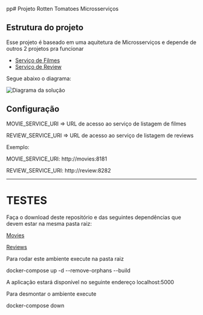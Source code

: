 pp# Projeto Rotten Tomatoes Microsserviços

## Estrutura do projeto
Esse projeto é baseado em uma aquitetura de Microsserviços e depende de outros 2 projetos pra funcionar

- [Serviço de Filmes](https://github.com/kubedev/movie)
- [Serviço de Review](https://github.com/kubedev/review)

Segue abaixo o diagrama:

![Diagrama da solução](./img/diagrama.png)

## Configuração

MOVIE_SERVICE_URI => URL de acesso ao serviço de listagem de filmes

REVIEW_SERVICE_URI => URL de acesso ao serviço de listagem de reviews

Exemplo:

MOVIE_SERVICE_URI: http://movies:8181

REVIEW_SERVICE_URI: http://review:8282


-----------------------------------------

# TESTES

<p>Faça o download deste repositório e das seguintes dependências que devem estar na mesma pasta raiz:</p>

<p><a href="https://github.com/gifagundes/movie" target="_blank">Movies</a></p>
<p><a href="https://github.com/gifagundes/review" target="_bkank">Reviews</a></p>

<p>Para rodar este ambiente execute na pasta raiz</p>

<p>docker-compose up -d --remove-orphans --build</p>

<p>A aplicação estará disponível no seguinte endereço localhost:5000</p>

<p>Para desmontar o ambiente execute</p>

<p>docker-compose down</p>


